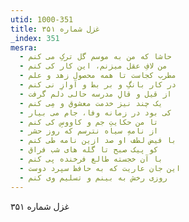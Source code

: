 ```yaml
---
utid: 1000-351
title: غزل شماره ۳۵۱
_index: 351
mesra:
  - حاشا که من به موسم گل ترکِ می کنم
  - من لافِ عقل میزنم، این کار کی کنم
  - مطرب کجاست تا همه محصول زهد و علم
  - در کار بانگِ و بر بط و آوازِ نی کنم
  - از قیل و قالِ مدرسه حالی دلم گرفت
  - یک چند نیز خدمت معشوق و مِی کنم
  - کی بود در زمانه وفا، جام می بیار
  - تا من حکایتِ جم و کاووسِ کی کنم
  - از نامهِ سیاه نترسم که روز حشر
  - با فیض لطف او صد ازین نامه طی کنم
  - کو پیک صبح تا گله های شب فراق
  - با آن خجسته طالع فرخنده پی کنم
  - این جان عاریت که به حافظ سپرد دوست
  - روزی رخش به بینم و تسلیم وی کنم
---
```

غزل شماره ۳۵۱
